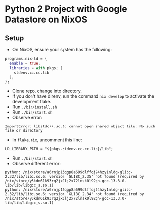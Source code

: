 # Python 2 Project with Google Datastore on NixOS

## Setup

- On NixOS, ensure your system has the following:
```nix
programs.nix-ld = {
  enable = true;
  libraries = with pkgs; [
    stdenv.cc.cc.lib
  ];
};
```
- Clone repo, change into directory.
- If you don't have direnv, run the command `nix develop` to activate the development flake.
- Run `./bin/install.sh`
- Run `./bin/start.sh`
- Observe error:
```
ImportError: libstdc++.so.6: cannot open shared object file: No such file or directory
```
- In `flake.nix`, uncomment this line:
```
LD_LIBRARY_PATH = "${pkgs.stdenv.cc.cc.lib}/lib";
```
- Run `./bin/start.sh`
- Observe different error:
```
python: /nix/store/a6rnjp15qgp8a699dlffqj94hzy1nldg-glibc-2.32/lib/libc.so.6: version `GLIBC_2.35' not found (required by /nix/store/y3kdn61k93rq2jx1lj2x72lnsk0l92qh-gcc-13.3.0-lib/lib/libgcc_s.so.1)
python: /nix/store/a6rnjp15qgp8a699dlffqj94hzy1nldg-glibc-2.32/lib/libc.so.6: version `GLIBC_2.34' not found (required by /nix/store/y3kdn61k93rq2jx1lj2x72lnsk0l92qh-gcc-13.3.0-lib/lib/libgcc_s.so.1)
```

